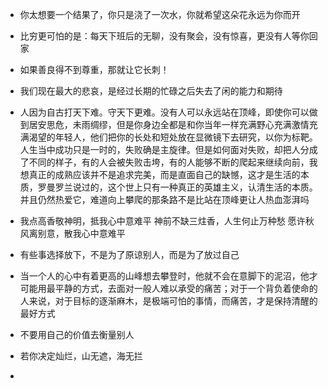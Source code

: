 + 你太想要一个结果了，你只是浇了一次水，你就希望这朵花永远为你而开

+ 比穷更可怕的是：每天下班后的无聊，没有聚会，没有惊喜，更没有人等你回家

+ 如果善良得不到尊重，那就让它长刺！

+ 我们现在最大的悲哀，是经过长期的忙碌之后失去了闲的能力和期待

+ 人因为自古打天下难。守天下更难。没有人可以永远站在顶峰，即使你可以做到居安思危，未雨绸缪，但是你身边全都是和你当年一样充满野心充满激情充满渴望的年轻人，他们把你的长处和短处放在显微镜下去研究，以你为标靶。人生当中成功只是一时的，失败确是主旋律。但是如何面对失败，却把人分成了不同的样子，有的人会被失败击垮，有的人能够不断的爬起来继续向前，我想真正的成熟应该并不是追求完美，而是直面自己的缺憾，这才是生活的本质，罗曼罗兰说过的，这个世上只有一种真正的英雄主义，认清生活的本质。并且仍然热爱它，难道向上攀爬的那条路不是比站在顶峰更让人热血澎湃吗

+ 我点高香敬神明，抵我心中意难平
  神前不缺三炷香，人生何止万种愁
  愿许秋风离别意，散我心中意难平

+ 有些事选择放下，不是为了原谅别人，而是为了放过自己
+ 当一个人的心中有着更高的山峰想去攀登时，他就不会在意脚下的泥沼，他才可能用最平静的方式，去面对一般人难以承受的痛苦；对于一个背负着使命的人来说，对于目标的逐渐麻木，是极端可怕的事情，而痛苦，才是保持清醒的最好方式
+ 不要用自己的价值去衡量别人
+ 若你决定灿烂，山无遮，海无拦
+ 

